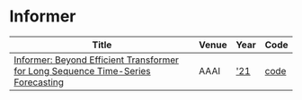 # Informer
| Title | Venue | Year | Code |
|-|-|-|-|
| [Informer: Beyond Efficient Transformer for Long Sequence Time-Series Forecasting](https://arxiv.org/abs/2012.07436) | AAAI | ['21](https://aaai.org/Conferences/AAAI-21/aaai21call/#) | [code](https://github.com/zhouhaoyi/Informer2020) |
